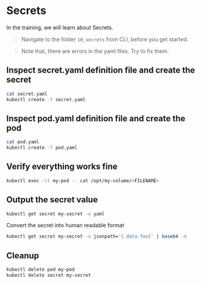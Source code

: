 # Secrets

In the training, we will learn about Secrets.

> Navigate to the folder `10_secrets` from CLI, before you get started.

> Note that, there are errors in the yaml files. Try to fix them.

## Inspect secret.yaml definition file and create the secret

```bash
cat secret.yaml
kubectl create -f secret.yaml
```

## Inspect pod.yaml definition file and create the pod

```bash
cat pod.yaml
kubectl create -f pod.yaml
```

## Verify everything works fine

```bash
kubectl exec -it my-pod -- cat /opt/my-volume/<FILENAME>
```

## Output the secret value

```bash
kubectl get secret my-secret -o yaml
```

Convert the secret into human readable format

```bash
kubectl get secret my-secret -o jsonpath='{.data.foo}' | base64 -d
```

## Cleanup

```bash
kubectl delete pod my-pod
kubectl delete secret my-secret
```
